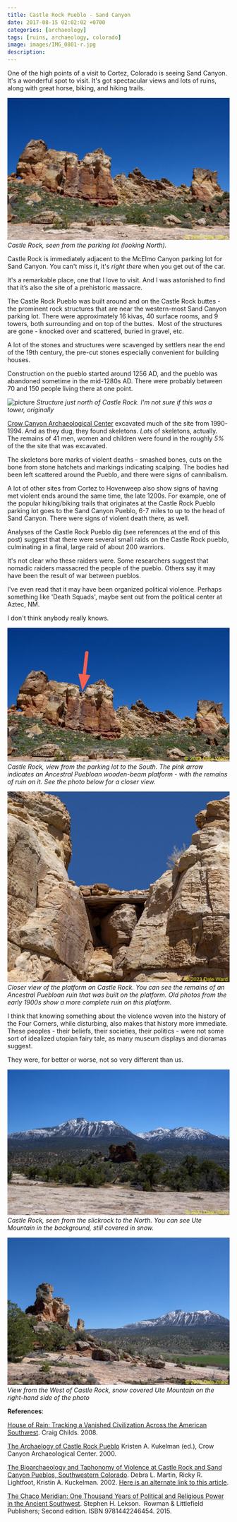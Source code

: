 ```yaml
---
title: Castle Rock Pueblo - Sand Canyon
date: 2017-08-15 02:02:02 +0700
categories: [archaeology]
tags: [ruins, archaeology, colorado]
image: images/IMG_0801-r.jpg
description: 
---
```


One of the high points of a visit to Cortez, Colorado is seeing Sand Canyon. It's a wonderful spot to visit. It's got spectacular views and lots of ruins, along with great horse, biking, and hiking trails.

![picture](images/IMG_0805-r.jpg)
*Castle Rock, seen from the parking lot (looking North).*

Castle Rock is immediately adjacent to the McElmo Canyon parking lot for Sand Canyon. You can't miss it, it's _right there_ when you get out of the car.

It's a remarkable place, one that I love to visit. And I was astonished to find that it’s also the site of a prehistoric massacre.

The Castle Rock Pueblo was built around and on the Castle Rock buttes - the prominent rock structures that are near the western-most Sand Canyon parking lot. There were approximately 16 kivas, 40 surface rooms, and 9 towers, both surrounding and on top of the buttes.  Most of the structures are gone - knocked over and scattered, buried in gravel, etc.

A lot of the stones and structures were scavenged by settlers near the end of the 19th century, the pre-cut stones especially convenient for building houses.

Construction on the pueblo started around 1256 AD, and the pueblo was abandoned sometime in the mid-1280s AD. There were probably between 70 and 150 people living there at one point.

![picture](https://tightloop.com/blog/wp-content/uploads/2017/08/6CD01B9A-5A8A-4C12-927C-CCFE0491B6BE.jpg?v=1633377212)
*Structure just north of Castle Rock. I'm not sure if this was a tower, originally*

[Crow Canyon Archaeological Center](https://www.crowcanyon.org/) excavated much of the site from 1990-1994. And as they dug, they found skeletons. _Lots_ of skeletons, actually. The remains of 41 men, women and children were found in the roughly _5%_ of the the site that was excavated.

The skeletons bore marks of violent deaths - smashed bones, cuts on the bone from stone hatchets and markings indicating scalping. The bodies had been left scattered around the Pueblo, and there were signs of cannibalism.

A lot of other sites from Cortez to Hovenweep also show signs of having met violent ends around the same time, the late 1200s. For example, one of the popular hiking/biking trails that originates at the Castle Rock Pueblo parking lot goes to the Sand Canyon Pueblo, 6-7 miles to up to the head of Sand Canyon. There were signs of violent death there, as well.

Analyses of the Castle Rock Pueblo dig (see references at the end of this post) suggest that there were several small raids on the Castle Rock pueblo, culminating in a final, large raid of about 200 warriors.

It's not clear who these raiders were. Some researchers suggest that nomadic raiders massacred the people of the pueblo. Others say it may have been the result of war between pueblos.

I've even read that it may have been organized political violence. Perhaps something like 'Death Squads', maybe sent out from the political center at Aztec, NM.

I don't think anybody really knows.

![picture](images/IMG_0805-r-arrow.jpg)
*Castle Rock, view from the parking lot to the South. The pink arrow indicates an Ancestral Puebloan wooden-beam platform - with the remains of ruin on it. See the photo below for a closer view.*

![picture](images/IMG_0804-r.jpg)
*Closer view of the platform on Castle Rock. You can see the remains of an Ancestral Puebloan ruin that was built on the platform. Old photos from the early 1900s show a more complete ruin on this platform.*

I think that knowing something about the violence woven into the history of the Four Corners, while disturbing, also makes that history more immediate. These peoples - their beliefs, their societies, their politics - were not some sort of idealized utopian fairy tale, as many museum displays and dioramas suggest.

They were, for better or worse, not so very different than us.

![picture](images/IMG_0794-r.jpg)
*Castle Rock, seen from the slickrock to the North. You can see Ute Mountain in the background, still covered in snow.*

![picture](images/IMG_0801-r.jpg)
*View from the West of Castle Rock, snow covered Ute Mountain on the right-hand side of the photo*

**References**:

[House of Rain: Tracking a Vanished Civilization Across the American Southwest](https://www.amazon.com/House-Rain-Tracking-Civilization-Southwest/dp/0316067547/ref=asap_bc?ie=UTF8). Craig Childs. 2008.

[The Archaelogy of Castle Rock Pueblo](https://www.crowcanyon.org/researchreports/castlerock/text/crpw_introduction.asp) Kristen A. Kukelman (ed.), Crow Canyon Archaeological Center. 2000.

[The Bioarchaeology and Taphonomy of Violence at Castle Rock and Sand Canyon Pueblos, Southwestern Colorado](https://www.academicroom.com/article/bioarchaeology-and-taphonomy-violence-castle-rock-and-sand-canyon-pueblos-southwestern-colorado). Debra L. Martin, Ricky R. Lightfoot, Kristin A. Kuckelman. 2002. [Here is an alternate link to this article](https://www.academia.edu/6541615/The_Bioarchaeology_and_Taphonomy_of_Violence_at_Castle_Rock_and_Sand_Canyon_Pueblos_Southwestern_Colorado).

[The Chaco Meridian: One Thousand Years of Political and Religious Power in the Ancient Southwest](https://www.amazon.com/Chaco-Meridian-Political-Religious-Southwest/dp/1442246456). Stephen H. Lekson.  Rowman & Littlefield Publishers; Second edition. ISBN 9781442246454. 2015.

